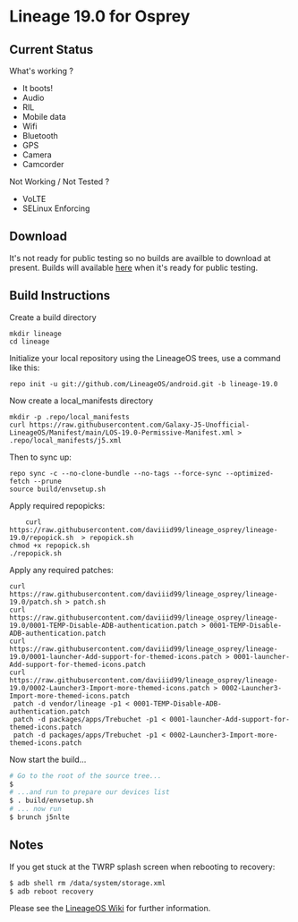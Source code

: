 
Lineage 19.0 for Osprey
=======================

Current Status
--------------

What's working ?
 - It boots!
 - Audio
 - RIL
 - Mobile data
 - Wifi
 - Bluetooth
 - GPS
 - Camera
 - Camcorder

Not Working / Not Tested ?
 - VoLTE
 - SELinux Enforcing

Download
--------

It's not ready for public testing so no builds are availble to download at present.
Builds will available [here](https://chil360.github.io/) when it's ready for public testing.

Build Instructions
------------------
Create a build directory

	mkdir lineage
	cd lineage

Initialize your local repository using the LineageOS trees, use a command like this:

    repo init -u git://github.com/LineageOS/android.git -b lineage-19.0

Now create a local_manifests directory

	mkdir -p .repo/local_manifests
	curl https://raw.githubusercontent.com/Galaxy-J5-Unofficial-LineageOS/Manifest/main/LOS-19.0-Permissive-Manifest.xml > .repo/local_manifests/j5.xml

Then to sync up:
    
    repo sync -c --no-clone-bundle --no-tags --force-sync --optimized-fetch --prune
    source build/envsetup.sh

Apply required repopicks:

        curl https://raw.githubusercontent.com/daviiid99/lineage_osprey/lineage-19.0/repopick.sh  > repopick.sh
	chmod +x repopick.sh
	./repopick.sh
	
Apply any required patches:

	curl https://raw.githubusercontent.com/daviiid99/lineage_osprey/lineage-19.0/patch.sh > patch.sh
	curl https://raw.githubusercontent.com/daviiid99/lineage_osprey/lineage-19.0/0001-TEMP-Disable-ADB-authentication.patch > 0001-TEMP-Disable-ADB-authentication.patch
	curl https://raw.githubusercontent.com/daviiid99/lineage_osprey/lineage-19.0/0001-launcher-Add-support-for-themed-icons.patch > 0001-launcher-Add-support-for-themed-icons.patch
	curl https://raw.githubusercontent.com/daviiid99/lineage_osprey/lineage-19.0/0002-Launcher3-Import-more-themed-icons.patch > 0002-Launcher3-Import-more-themed-icons.patch
	 patch -d vendor/lineage -p1 < 0001-TEMP-Disable-ADB-authentication.patch
	 patch -d packages/apps/Trebuchet -p1 < 0001-launcher-Add-support-for-themed-icons.patch
	 patch -d packages/apps/Trebuchet -p1 < 0002-Launcher3-Import-more-themed-icons.patch
	 

Now start the build...

```bash
# Go to the root of the source tree...
$
# ...and run to prepare our devices list
$ . build/envsetup.sh
# ... now run
$ brunch j5nlte
```

Notes
-----

If you get stuck at the TWRP splash screen when rebooting to recovery:
```bash
$ adb shell rm /data/system/storage.xml
$ adb reboot recovery
```

Please see the [LineageOS Wiki](https://wiki.lineageos.org/) for further information.
